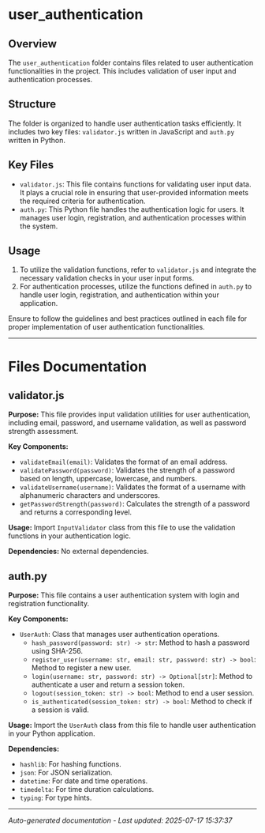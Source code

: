 # user_authentication

## Overview
The `user_authentication` folder contains files related to user authentication functionalities in the project. This includes validation of user input and authentication processes.

## Structure
The folder is organized to handle user authentication tasks efficiently. It includes two key files: `validator.js` written in JavaScript and `auth.py` written in Python.

## Key Files
- `validator.js`: This file contains functions for validating user input data. It plays a crucial role in ensuring that user-provided information meets the required criteria for authentication.
- `auth.py`: This Python file handles the authentication logic for users. It manages user login, registration, and authentication processes within the system.

## Usage
1. To utilize the validation functions, refer to `validator.js` and integrate the necessary validation checks in your user input forms.
2. For authentication processes, utilize the functions defined in `auth.py` to handle user login, registration, and authentication within your application.

Ensure to follow the guidelines and best practices outlined in each file for proper implementation of user authentication functionalities.

---

# Files Documentation

## validator.js

**Purpose:** This file provides input validation utilities for user authentication, including email, password, and username validation, as well as password strength assessment.

**Key Components:**
- `validateEmail(email)`: Validates the format of an email address.
- `validatePassword(password)`: Validates the strength of a password based on length, uppercase, lowercase, and numbers.
- `validateUsername(username)`: Validates the format of a username with alphanumeric characters and underscores.
- `getPasswordStrength(password)`: Calculates the strength of a password and returns a corresponding level.

**Usage:** Import `InputValidator` class from this file to use the validation functions in your authentication logic.

**Dependencies:** No external dependencies.

## auth.py

**Purpose:** This file contains a user authentication system with login and registration functionality.

**Key Components:**
- `UserAuth`: Class that manages user authentication operations.
  - `hash_password(password: str) -> str`: Method to hash a password using SHA-256.
  - `register_user(username: str, email: str, password: str) -> bool`: Method to register a new user.
  - `login(username: str, password: str) -> Optional[str]`: Method to authenticate a user and return a session token.
  - `logout(session_token: str) -> bool`: Method to end a user session.
  - `is_authenticated(session_token: str) -> bool`: Method to check if a session is valid.

**Usage:** Import the `UserAuth` class from this file to handle user authentication in your Python application.

**Dependencies:** 
- `hashlib`: For hashing functions.
- `json`: For JSON serialization.
- `datetime`: For date and time operations.
- `timedelta`: For time duration calculations.
- `typing`: For type hints.

---
*Auto-generated documentation - Last updated: 2025-07-17 15:37:37*
